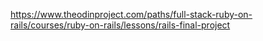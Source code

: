 https://www.theodinproject.com/paths/full-stack-ruby-on-rails/courses/ruby-on-rails/lessons/rails-final-project